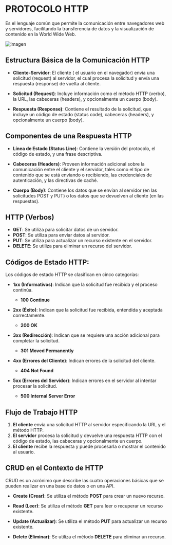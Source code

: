 # PROTOCOLO HTTP
Es el lenguaje común que permite la comunicación entre navegadores web y servidores, facilitando la transferencia de datos y la visualización de contenido en la World Wide Web.

![imagen](https://i.ibb.co/jbDxjtZ/c7a83413-0888-4f3d-856b-5b63827f241c-1.jpg)

## Estructura Básica de la Comunicación HTTP

- **Cliente-Servidor**: El cliente ( el usuario en el navegador) envía una solicitud (request) al servidor, el cual procesa la solicitud y envía una respuesta (response) de vuelta al cliente.

- **Solicitud (Request)**: Incluye información como el método HTTP (verbo), la URL, las cabeceras (headers), y opcionalmente un cuerpo (body).
  
- **Respuesta (Response)**: Contiene el resultado de la solicitud, que incluye un código de estado (status code), cabeceras (headers), y opcionalmente un cuerpo (body).


## Componentes de una Respuesta HTTP

- **Línea de Estado (Status Line)**: Contiene la versión del protocolo, el código de estado, y una frase descriptiva.
  
- **Cabeceras (Headers)**: Proveen información adicional sobre la comunicación entre el cliente y el servidor, tales como el tipo de contenido que se está enviando o recibiendo, las credenciales de autenticación, y las directivas de caché.

- **Cuerpo (Body)**: Contiene los datos que se envían al servidor (en las solicitudes POST y PUT) o los datos que se devuelven al cliente (en las respuestas).

## HTTP (Verbos)

- **GET**: Se utiliza para solicitar datos de un servidor.
- **POST**: Se utiliza para enviar datos al servidor.
- **PUT**: Se utiliza para actualizar un recurso existente en el servidor.
- **DELETE**: Se utiliza para eliminar un recurso del servidor.

## Códigos de Estado HTTP: 

Los códigos de estado HTTP se clasifican en cinco categorías:

- **1xx (Informativos)**: Indican que la solicitud fue recibida y el proceso continúa.
  - **100 Continue**
  
- **2xx (Éxito)**: Indican que la solicitud fue recibida, entendida y aceptada correctamente.
  - **200 OK**
  
- **3xx (Redirección)**: Indican que se requiere una acción adicional para completar la solicitud.
  - **301 Moved Permanently**
  
- **4xx (Errores del Cliente)**: Indican errores de la solicitud del cliente.
  - **404 Not Found**
  
- **5xx (Errores del Servidor)**: Indican errores en el servidor al intentar procesar la solicitud.
  - **500 Internal Server Error**

## Flujo de Trabajo HTTP

1. **El cliente** envía una solicitud HTTP al servidor especificando la URL y el método HTTP.
2. **El servidor** procesa la solicitud y devuelve una respuesta HTTP con el código de estado, las cabeceras y opcionalmente un cuerpo.
3. **El cliente** recibe la respuesta y puede procesarla o mostrar el contenido al usuario.


## CRUD en el Contexto de HTTP

CRUD es un acrónimo que describe las cuatro operaciones básicas que se pueden realizar en una base de datos o en una API.

- **Create (Crear)**: Se utiliza el método **POST** para crear un nuevo recurso.

- **Read (Leer)**: Se utiliza el método **GET** para leer o recuperar un recurso existente.

- **Update (Actualizar)**: Se utiliza el método **PUT** para actualizar un recurso existente.

- **Delete (Eliminar)**: Se utiliza el método **DELETE** para eliminar un recurso.